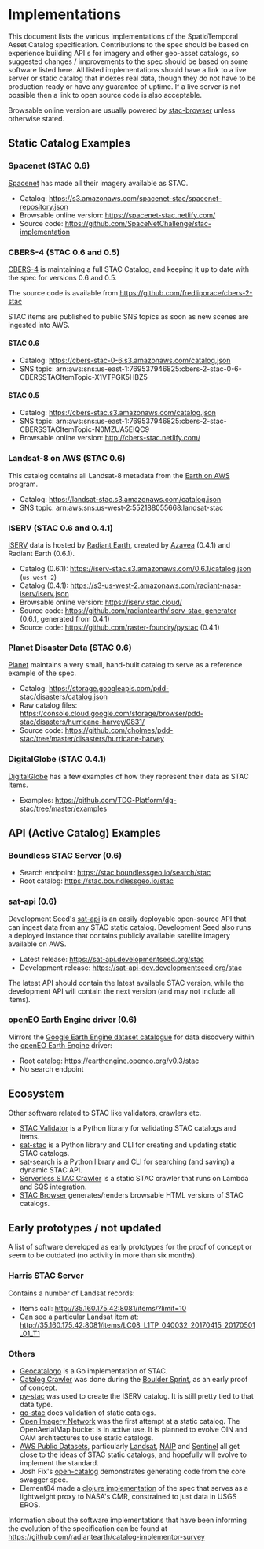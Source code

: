 # Implementations

This document lists the various implementations of the SpatioTemporal Asset Catalog specification. Contributions 
to the spec should be based on experience building API's for imagery and other geo-asset catalogs, so suggested
changes / improvements to the spec should be based on some software listed here. All listed implementations should have a link to a live server or static catalog that indexes real data, though they do not have to be production ready or have any guarantee of uptime. If a live server is not possible then a link to open source code is also acceptable. 

Browsable online version are usually powered by [stac-browser](https://github.com/radiantearth/stac-browser/) unless otherwise stated.

## Static Catalog Examples

### Spacenet (STAC 0.6)

[Spacenet](https://spacenetchallenge.github.io/) has made all their imagery available as STAC.

- Catalog: https://s3.amazonaws.com/spacenet-stac/spacenet-repository.json 
- Browsable online version: https://spacenet-stac.netlify.com/
- Source code: https://github.com/SpaceNetChallenge/stac-implementation

### CBERS-4 (STAC 0.6 and 0.5)

[CBERS-4](https://en.wikipedia.org/wiki/China%E2%80%93Brazil_Earth_Resources_Satellite_program) is maintaining 
a full STAC Catalog, and keeping it up to date with the spec for versions 0.6 and 0.5.

The source code is available from https://github.com/fredliporace/cbers-2-stac

STAC items are published to public SNS topics as soon as new scenes are ingested into AWS.

#### STAC 0.6

- Catalog: https://cbers-stac-0-6.s3.amazonaws.com/catalog.json
- SNS topic: arn:aws:sns:us-east-1:769537946825:cbers-2-stac-0-6-CBERSSTACItemTopic-X1VTPGK5HBZ5

#### STAC 0.5

- Catalog: https://cbers-stac.s3.amazonaws.com/catalog.json
- SNS topic: arn:aws:sns:us-east-1:769537946825:cbers-2-stac-CBERSSTACItemTopic-N0MZUA5EIQC9
- Browsable online version: http://cbers-stac.netlify.com/

### Landsat-8 on AWS (STAC 0.6)

This catalog contains all Landsat-8 metadata from the [Earth on AWS](https://aws.amazon.com/earth/) program.

- Catalog: https://landsat-stac.s3.amazonaws.com/catalog.json
- SNS topic: arn:aws:sns:us-west-2:552188055668:landsat-stac

### ISERV (STAC 0.6 and 0.4.1)

[ISERV](https://www.nasa.gov/mission_pages/station/research/experiments/867.html)
data is hosted by [Radiant Earth](http://radiant.earth), created by
[Azavea](http://azavea.com) (0.4.1) and Radiant Earth (0.6.1).

- Catalog (0.6.1): https://iserv-stac.s3.amazonaws.com/0.6.1/catalog.json (`us-west-2`)
- Catalog (0.4.1): https://s3-us-west-2.amazonaws.com/radiant-nasa-iserv/iserv.json
- Browsable online version: https://iserv.stac.cloud/
- Source code: https://github.com/radiantearth/iserv-stac-generator (0.6.1, generated from 0.4.1)
- Source code: https://github.com/raster-foundry/pystac (0.4.1)

### Planet Disaster Data (STAC 0.6)

[Planet](http://planet.com) maintains a very small, hand-built catalog to serve as a reference example
of the spec.

- Catalog: https://storage.googleapis.com/pdd-stac/disasters/catalog.json
- Raw catalog files: https://console.cloud.google.com/storage/browser/pdd-stac/disasters/hurricane-harvey/0831/
- Source code: https://github.com/cholmes/pdd-stac/tree/master/disasters/hurricane-harvey

### DigitalGlobe (STAC 0.4.1)

[DigitalGlobe](http://digitalglobe.com) has a few examples of how they represent their data as STAC Items.

- Examples: https://github.com/TDG-Platform/dg-stac/tree/master/examples

## API (Active Catalog) Examples
### Boundless STAC Server (0.6)

* Search endpoint: https://stac.boundlessgeo.io/search/stac
* Root catalog: https://stac.boundlessgeo.io/stac

### sat-api (0.6)

Development Seed's [sat-api](https://github.com/sat-utils/sat-api) is an easily deployable open-source API that can ingest data from any STAC static catalog. Development Seed also runs a deployed instance that contains publicly available satellite imagery available on AWS.

* Latest release: https://sat-api.developmentseed.org/stac
* Development release: https://sat-api-dev.developmentseed.org/stac

The latest API should contain the latest available STAC version, while the development API will contain the next version (and may not include all items).

### openEO Earth Engine driver (0.6)

Mirrors the [Google Earth Engine dataset catalogue](https://developers.google.com/earth-engine/datasets/) for data discovery within the [openEO Earth Engine](https://github.com/Open-EO/openeo-earthengine-driver) driver:

* Root catalog: https://earthengine.openeo.org/v0.3/stac
* No search endpoint

## Ecosystem

Other software related to STAC like validators, crawlers etc.

 * [STAC Validator](https://github.com/sparkgeo/stac-validator) is a Python library for validating STAC catalogs and items.
 * [sat-stac](https://github.com/sat-utils/sat-stac]) is a Python library and CLI for creating and updating static STAC catalogs.
 * [sat-search](https://github.com/sat-utils/sat-search) is a Python library and CLI for searching (and saving) a dynamic STAC API.
 * [Serverless STAC Crawler](https://github.com/fredliporace/stac-crawler) is a static STAC crawler that runs on Lambda and SQS integration.
 * [STAC Browser](https://github.com/radiantearth/stac-browser/) generates/renders browsable HTML versions of STAC catalogs.

## Early prototypes / not updated

A list of software developed as early prototypes for the proof of concept or seem to be outdated (no activity in more than six months).

### Harris STAC Server

Contains a number of Landsat records:

* Items call: http://35.160.175.42:8081/items/?limit=10 
* Can see a particular Landsat item at: http://35.160.175.42:8081/items/LC08_L1TP_040032_20170415_20170501_01_T1

### Others

* [Geocatalogo](https://github.com/go-spatial/geocatalogo) is a Go implementation of STAC.
* [Catalog Crawler](https://github.com/radiantearth/community-sprints/tree/master/10252017-boulder-co/catalog-crawler) was done during the [Boulder Sprint](https://github.com/radiantearth/community-sprints/tree/master/10252017-boulder-co), as an early proof of concept.
* [py-stac](https://github.com/raster-foundry/pystac) was used to create the ISERV catalog. It is still pretty tied to that data type.
* [go-stac](https://github.com/planetlabs/go-stac) does validation of static catalogs.
* [Open Imagery Network](https://openimagerynetwork.github.io/) was the first attempt at a static catalog. The OpenAerialMap 
  bucket is in active use. It is planned to evolve OIN and OAM architectures to use static catalogs.
* [AWS Public Datasets](http://aws.amazon.com/public-datasets/), particularly [Landsat](http://aws.amazon.com/public-datasets/landsat/), 
  [NAIP](https://aws.amazon.com/public-datasets/naip/) and [Sentinel](http://sentinel-pds.s3-website.eu-central-1.amazonaws.com/) all
  get close to the ideas of STAC static catalogs, and hopefully will evolve to implement the standard.
* Josh Fix's [open-catalog](https://github.com/joshfix/open-catalog) demonstrates generating code from the core swagger spec.
* Element84 made a [clojure implementation](https://github.com/Element84/catalog-api-spec/tree/dev/implementations/e84) of the spec that serves as a lightweight proxy to NASA's CMR, constrained to just data in USGS EROS. 

Information about the software implementations that have been informing the evolution of the specification can be found at
https://github.com/radiantearth/catalog-implementor-survey
